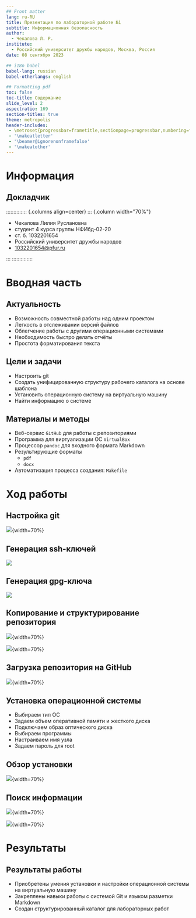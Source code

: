 ```yaml
---
## Front matter
lang: ru-RU
title: Презентация по лабораторной работе №1
subtitle: Информационная безопасность
author:
  - Чекалова Л. Р.
institute:
  - Российский университет дружбы народов, Москва, Россия
date: 08 сентября 2023

## i18n babel
babel-lang: russian
babel-otherlangs: english

## Formatting pdf
toc: false
toc-title: Содержание
slide_level: 2
aspectratio: 169
section-titles: true
theme: metropolis
header-includes:
 - \metroset{progressbar=frametitle,sectionpage=progressbar,numbering=fraction}
 - '\makeatletter'
 - '\beamer@ignorenonframefalse'
 - '\makeatother'
---
```


# Информация

## Докладчик

:::::::::::::: {.columns align=center}
::: {.column width="70%"}

  * Чекалова Лилия Руслановна
  * студент 4 курса группы НФИбд-02-20
  * ст. б. 1032201654
  * Российский университет дружбы народов
  * [1032201654@pfur.ru](mailto:1032201654@@pfur.ru)

:::
::::::::::::::

# Вводная часть

## Актуальность

- Возможность совместной работы над одним проектом
- Легкость в отслеживании версий файлов
- Облегчение работы с другими операционными системами
- Необходимость быстро делать отчёты
- Простота форматирования текста

## Цели и задачи

- Настроить git
- Создать унифицированную структуру рабочего каталога на основе шаблона
- Установить операционную систему на виртуальную машину
- Найти информацию о системе

## Материалы и методы

- Веб-сервис `GitHub` для работы с репозиториями
- Программа для виртуализации ОС `VirtualBox`
- Процессор `pandoc` для входного формата Markdown
- Результирующие форматы
	- `pdf`
	- `docx`
- Автоматизация процесса создания: `Makefile`

# Ход работы

## Настройка git

![](image/1.png){width=70%}

## Генерация ssh-ключей

![](image/2.png)

## Генерация gpg-ключа

![](image/3.png)

## Копирование и структурирование репозитория

![](image/7.png){width=70%}

![](image/8.png){width=70%}

## Загрузка репозитория на GitHub

![](image/9.png){width=70%}

## Установка операционной системы

- Выбираем тип ОС
- Задаем объем оперативной памяти и жесткого диска
- Подключаем образ оптического диска
- Выбираем программы
- Настраиваем имя узла
- Задаем пароль для root

## Обзор установки

![](image/18.png){width=70%}

## Поиск информации

![](image/20.png){width=70%}

![](image/21.png){width=70%}

# Результаты

## Результаты работы

- Приобретены умения установки и настройки операционной системы на виртуальную машину
- Закреплены навыки работы с системой Git и языком разметки Markdown
- Создан структурированный каталог для лабораторных работ